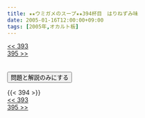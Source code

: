 ```yaml
---
title: ★★ウミガメのスープ★★394杯目　はりねずみ味
date: 2005-01-16T12:00:00+09:00
tags: [2005年,オカルト板]
---
```

<div class="th_left"><a href="../393"><< 393</a></div>
<div class="th_right"><a href="../395">395 >></a></div>
<br><br>
<script src="../../js/cupsoup.js"></script>
<form>
<input type="button" value="問題と解説のみにする" onClick="toggleCupsoup()">
</form>
{{< 394 >}}
<div class="th_left"><a href="../393"><< 393</a></div>
<div class="th_right"><a href="../395">395 >></a></div>